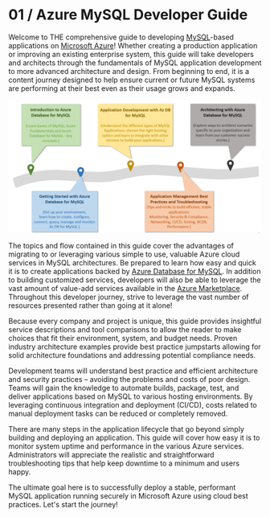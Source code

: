 # 01 / Azure MySQL Developer Guide

Welcome to THE comprehensive guide to developing [MySQL](https://www.mysql.com/)-based applications on [Microsoft Azure](https://portal.azure.com/)! Whether  creating a production application or improving an existing enterprise system, this guide will take developers and architects through the fundamentals of MySQL application development to more advanced architecture and design. From beginning to end, it is a content journey designed to help ensure current or future MySQL systems are performing at their best even as their usage grows and expands.

![The diagram shows the progression of development evolution in the guide.](media/mysql-journey.png "MySQL Journey")

The topics and flow contained in this guide cover the advantages of migrating to or leveraging various simple to use, valuable Azure cloud services in MySQL architectures. Be prepared to learn how easy and quick it is to create applications backed by [Azure Database for MySQL](https://docs.microsoft.com/azure/mysql/). In addition to building customized services, developers will also be able to leverage the vast amount of value-add services available in the [Azure Marketplace](https://azuremarketplace.microsoft.com/marketplace/). Throughout this developer journey, strive to leverage the vast number of resources presented rather than going at it alone!

Because every company and project is unique, this guide provides insightful service descriptions and tool comparisons to allow the reader to make choices that fit their environment, system, and budget needs. Proven industry architecture examples provide best practice jumpstarts allowing for solid architecture foundations and addressing potential compliance needs.

Development teams will understand best practice and efficient architecture and security practices – avoiding the problems and costs of poor design. Teams will gain the knowledge to automate builds, package, test, and deliver applications based on MySQL to various hosting environments. By leveraging continuous integration and deployment (CI/CD), costs related to manual deployment tasks can be reduced or completely removed.

There are many steps in the application lifecycle that go beyond simply building and deploying an application. This guide will cover how easy it is to monitor system uptime and performance in the various Azure services. Administrators will appreciate the realistic and straightforward troubleshooting tips that help keep downtime to a minimum and users happy.

The ultimate goal here is to successfully deploy a stable, performant MySQL application running securely in Microsoft Azure using cloud best practices. Let's start the journey!
